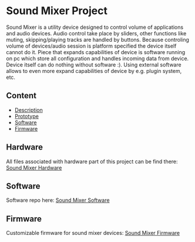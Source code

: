 # Sound Mixer Project
Sound Mixer is a utility device designed to control volume of applications and audio devices. Audio control take place by sliders, other functions like muting, skipping/playing tracks are handled by buttons. Because controling volume of devices/audio session is platform specified the device itself cannot do it. Piece that expands capabilities of device is software running on pc which store all configuration and handles incoming data from device. Device itself can do nothing without software :). Using external software allows to even more expand capabilities of device by e.g. plugin system, etc.

## Content
* [Description](#sound-mixer-project)
* [Prototype](#prototype)
* [Software](#software)
* [Firmware](#firmware)

## Hardware
All files associated with hardware part of this project can be find there: [Sound Mixer Hardware](https://github.com/Krystian20857/SoundMixerHardware)

## Software
Software repo here: [Sound Mixer Software](https://github.com/Krystian20857/SoundMixerSoftware)

## Firmware
Customizable firmware for sound mixer devices: [Sound Mixer Firmware](https://github.com/Krystian20857/SoundMixerFirmware)

